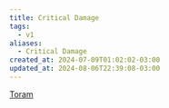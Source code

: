 ```yaml
---
title: Critical Damage
tags:
  - v1
aliases:
  - Critical Damage
created_at: 2024-07-09T01:02:02-03:00
updated_at: 2024-08-06T22:39:08-03:00
---
```


[Toram](../../../../rascunhos/2024/07/Toram.md)